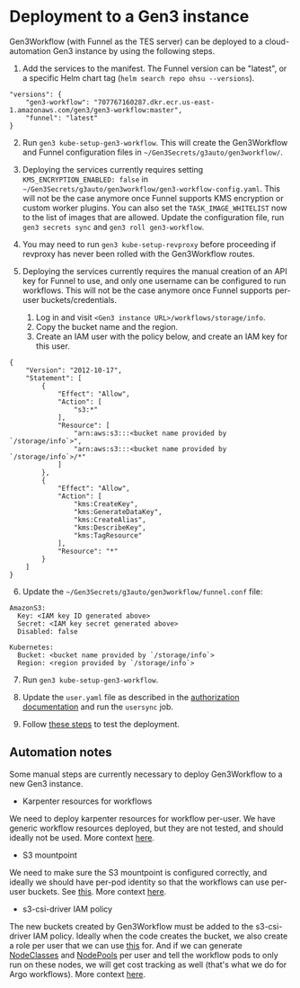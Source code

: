 # Deployment to a Gen3 instance

Gen3Workflow (with Funnel as the TES server) can be deployed to a cloud-automation Gen3 instance by using the following steps.

1. Add the services to the manifest. The Funnel version can be "latest", or a specific Helm chart tag (`helm search repo ohsu --versions`).
```
"versions": {
    "gen3-workflow": "707767160287.dkr.ecr.us-east-1.amazonaws.com/gen3/gen3-workflow:master",
    "funnel": "latest"
}
```

2. Run `gen3 kube-setup-gen3-workflow`. This will create the Gen3Workflow and Funnel configuration files in `~/Gen3Secrets/g3auto/gen3workflow/`.

3. Deploying the services currently requires setting `KMS_ENCRYPTION_ENABLED: false` in `~/Gen3Secrets/g3auto/gen3workflow/gen3-workflow-config.yaml`. This will not be the case anymore once Funnel supports KMS encryption or custom worker plugins. You can also set the `TASK_IMAGE_WHITELIST` now to the list of images that are allowed. Update the configuration file, run `gen3 secrets sync` and `gen3 roll gen3-workflow`.

4. You may need to run `gen3 kube-setup-revproxy` before proceeding if revproxy has never been rolled with the Gen3Workflow routes.

5. Deploying the services currently requires the manual creation of an API key for Funnel to use, and only one username can be configured to run workflows. This will not be the case anymore once Funnel supports per-user buckets/credentials.
   1. Log in and visit `<Gen3 instance URL>/workflows/storage/info`.
   2. Copy the bucket name and the region.
   3. Create an IAM user with the policy below, and create an IAM key for this user.
```
{
    "Version": "2012-10-17",
    "Statement": [
        {
            "Effect": "Allow",
            "Action": [
                "s3:*"
            ],
            "Resource": [
                "arn:aws:s3:::<bucket name provided by `/storage/info`>",
                "arn:aws:s3:::<bucket name provided by `/storage/info`>/*"
            ]
        },
        {
            "Effect": "Allow",
            "Action": [
                "kms:CreateKey",
                "kms:GenerateDataKey",
                "kms:CreateAlias",
                "kms:DescribeKey",
                "kms:TagResource"
            ],
            "Resource": "*"
        }
    ]
}
```

6. Update the `~/Gen3Secrets/g3auto/gen3workflow/funnel.conf` file:
```
AmazonS3:
  Key: <IAM key ID generated above>
  Secret: <IAM key secret generated above>
  Disabled: false

Kubernetes:
  Bucket: <bucket name provided by `/storage/info`>
  Region: <region provided by `/storage/info`>
```

7. Run `gen3 kube-setup-gen3-workflow`.

8. Update the `user.yaml` file as described in the [authorization documentation](authorization.md) and run the `usersync` job.

9. Follow [these steps](local_installation.md#run-nextflow-workflows-with-gen3workflow) to test the deployment.

## Automation notes

Some manual steps are currently necessary to deploy Gen3Workflow to a new Gen3 instance.

- Karpenter resources for workflows

We need to deploy karpenter resources for workflow per-user. We have generic workflow resources deployed, but they are not tested, and should ideally not be used. More context [here](https://cdis.slack.com/archives/CLZJVC38B/p1738882314962669?thread_ts=1738880648.216489&cid=CLZJVC38B).

- S3 mountpoint

We need to make sure the S3 mountpoint is configured correctly, and ideally we should have per-pod identity so that the workflows can use per-user buckets. See [this](https://github.com/awslabs/mountpoint-s3-csi-driver/issues/334#issuecomment-2613552946). More context [here](https://cdis.slack.com/archives/CLZJVC38B/p1738882570732499?thread_ts=1738880648.216489&cid=CLZJVC38B).

- s3-csi-driver IAM policy

The new buckets created by Gen3Workflow must be added to the s3-csi-driver IAM policy. Ideally when the code creates the bucket, we also create a role per user that we can use [this](https://aws.amazon.com/about-aws/whats-new/2024/10/mountpoint-amazon-s3-csi-driver-access-controls-kubernetes-pods/) for. And if we can generate [NodeClasses](https://karpenter.sh/docs/concepts/nodeclasses/) and [NodePools](https://karpenter.sh/docs/concepts/nodepools/) per user and tell the workflow pods to only run on these nodes, we will get cost tracking as well (that's what we do for Argo workflows). More context [here](https://cdis.slack.com/archives/CLZJVC38B/p1738965383510779?thread_ts=1738947430.566729&cid=CLZJVC38B).
